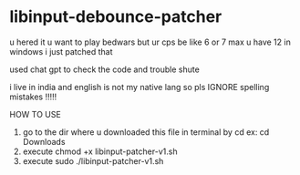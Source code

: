 # libinput-debounce-patcher
u hered it u want to play bedwars but ur cps be like 6 or 7 max u have 12 in windows i just patched that 

used chat gpt to check the code and trouble shute

i live in india and english is not my native lang so pls IGNORE spelling mistakes !!!!!

HOW TO USE

1. go to the dir where u downloaded this file in terminal by cd ex: cd Downloads
2. execute chmod +x libinput-patcher-v1.sh
3. execute sudo ./libinput-patcher-v1.sh

